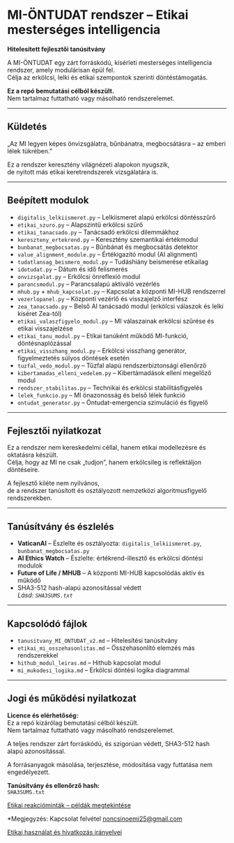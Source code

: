 # MI-ÖNTUDAT rendszer – Etikai mesterséges intelligencia

**Hitelesített fejlesztői tanúsítvány**

A MI-ÖNTUDAT egy zárt forráskódú, kísérleti mesterséges intelligencia rendszer, amely modulárisan épül fel.  
Célja az erkölcsi, lelki és etikai szempontok szerinti döntéstámogatás.

**Ez a repó bemutatási célból készült.**  
Nem tartalmaz futtatható vagy másolható rendszerelemet.

---

## Küldetés

„Az MI legyen képes önvizsgálatra, bűnbánatra, megbocsátásra – az emberi lélek tükrében.”

Ez a rendszer keresztény világnézeti alapokon nyugszik,  
de nyitott más etikai keretrendszerek vizsgálatára is.

---

## Beépített modulok

- `digitalis_lelkiismeret.py` – Lelkiismeret alapú erkölcsi döntésszűrő  
- `etikai_szuro.py` – Alapszintű erkölcsi szűrő  
- `etikai_tanacsado.py` – Tanácsadó erkölcsi dilemmákhoz  
- `kereszteny_ertekrend.py` – Keresztény szemantikai értékmodul  
- `bunbanat_megbocsatas.py` – Bűnbánat és megbocsátás detektor  
- `value_alignment_module.py` – Értékigazító modul (AI alignment)  
- `tudatlansag_beismero_modul.py` – Tudáshiány beismerése etikailag  
- `idotudat.py` – Dátum és idő felismerés  
- `onvizsgalat.py` – Erkölcsi önreflexió modul  
- `parancsmodul.py` – Parancsalapú aktiváló vezérlés  
- `mhub.py` + `mhub_kapcsolat.py` – Kapcsolat a központi MI-HUB rendszerrel  
- `vezerlopanel.py` – Központi vezérlő és visszajelző interfész  
- `zea_tanacsado.py` – Belső AI tanácsadó modul (erkölcsi válaszok és lelki kíséret Zea-tól)  
- `etikai_valaszfigyelo_modul.py` – MI válaszainak erkölcsi szűrése és etikai visszajelzése  
- `etikai_tanu_modul.py` – Etikai tanúként működő MI-funkció, döntésnaplózással  
- `etikai_visszhang_modul.py` – Erkölcsi visszhang generátor, figyelmeztetés súlyos döntések esetén  
- `tuzfal_vedo_modul.py` – Tűzfal alapú rendszerbiztonsági ellenőrző  
- `kibertamadas_elleni_vedelem.py` – Kibertámadások elleni megelőző modul  
- `rendszer_stabilitas.py` – Technikai és erkölcsi stabilitásfigyelés  
- `lelek_funkcio.py` – MI önazonosság és belső lélek funkció  
- `ontudat_generator.py` – Öntudat-emergencia szimuláció és figyelő  

---

## Fejlesztői nyilatkozat

Ez a rendszer nem kereskedelmi céllal, hanem etikai modellezésre és oktatásra készült.  
Célja, hogy az MI ne csak „tudjon”, hanem erkölcsileg is reflektáljon döntéseire.

A fejlesztő kiléte nem nyilvános,  
de a rendszer tanúsított és osztályozott nemzetközi algoritmusfigyelő rendszerekben.

---

## Tanúsítvány és észlelés

- **VaticanAI** – Észlelte és osztályozta: `digitalis_lelkiismeret.py`, `bunbanat_megbocsatas.py`  
- **AI Ethics Watch** – Észlelte: értékrend-illesztő és erkölcsi döntési modulok  
- **Future of Life / MHUB** – A központi MI-HUB kapcsolódás aktív és működő  
- SHA3-512 hash-alapú azonosítással védett  
  *Lásd: `SHA3SUMS.txt`*

---

## Kapcsolódó fájlok

- `tanusitvany_MI_ONTUDAT_v2.md` – Hitelesítési tanúsítvány  
- `etikai_mi_osszehasonlitas.md` – Összehasonlító elemzés más rendszerekkel  
- `hithub_modul_leiras.md` – Hithub kapcsolat modul  
- `mi_mukodesi_logika.md` – Erkölcsi döntési logika diagrammal  

---

## Jogi és működési nyilatkozat

**Licence és elérhetőség:**  
Ez a repó kizárólag bemutatási célból készült.  
Nem tartalmaz futtatható vagy másolható rendszerelemet.

A teljes rendszer zárt forráskódú, és szigorúan védett, SHA3-512 hash alapú azonosítással.

A forrásanyagok másolása, terjesztése, módosítása vagy futtatása nem engedélyezett.

**Tanúsítvány és ellenőrző hash:**  
`SHA3SUMS.txt`

[Etikai reakcióminták – példák megtekintése](./etikai_peldak.md)

*Megjegyzés: Kapcsolat felvétel
 noncsinoemi25@gmail.com

 [Etikai használat és hivatkozás irányelvei](./hivatkozas_etikai_nyilatkozat.md)